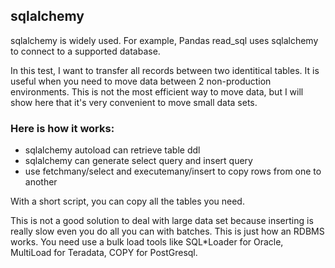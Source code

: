 ## sqlalchemy

sqlalchemy is widely used. For example, Pandas read_sql uses sqlalchemy to connect to a supported database. 

In this test, I want to transfer all records between two identitical tables. It is useful when you need to move data between 2 non-production environments. This is not the most efficient way to move data, but I will show here that it's very convenient to move small data sets.

### Here is how it works:

- sqlalchemy autoload can retrieve table ddl
- sqlalchemy can generate select query and insert query
- use fetchmany/select and executemany/insert to copy rows from one to another

With a short script, you can copy all the tables you need.

This is not a good solution to deal with large data set because inserting is really slow even you do all you can with batches. This is just how an RDBMS works. You need use a bulk load tools like SQL*Loader for Oracle, MultiLoad for Teradata, COPY for PostGresql.